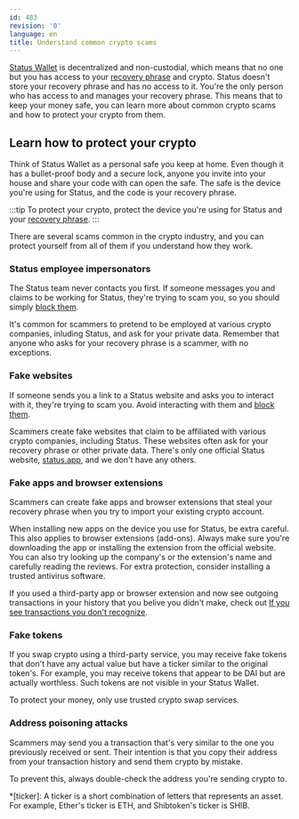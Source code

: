 ```yaml
---
id: 483
revision: '0'
language: en
title: Understand common crypto scams
---
```


[Status Wallet](./status-wallet-your-quick-start-guide) is decentralized and non-custodial, which means that no one but you has access to your [recovery phrase](../your-profile-and-preferences/understand-your-status-keys-and-recovery-phrase) and crypto. Status doesn't store your recovery phrase and has no access to it. You're the only person who has access to and manages your recovery phrase. This means that to keep your money safe, you can learn more about common crypto scams and how to protect your crypto from them.

## Learn how to protect your crypto

Think of Status Wallet as a personal safe you keep at home. Even though it has a bullet-proof body and a secure lock, anyone you invite into your house and share your code with can open the safe. The safe is the device you're using for Status, and the code is your recovery phrase.

:::tip
To protect your crypto, protect the device you're using for Status and your [recovery phrase](../your-profile-and-preferences/understand-your-status-keys-and-recovery-phrase).
:::

There are several scams common in the crypto industry, and you can protect yourself from all of them if you understand how they work.

### Status employee impersonators

The Status team never contacts you first. If someone messages you and claims to be working for Status, they're trying to scam you, so you should simply [block them](../your-profile-and-preferences/block-or-unblock-someone-in-status).

It's common for scammers to pretend to be employed at various crypto companies, inluding Status, and ask for your private data. Remember that anyone who asks for your recovery phrase is a scammer, with no exceptions.

### Fake websites

If someone sends you a link to a Status website and asks you to interact with it, they're trying to scam you. Avoid interacting with them and [block them](../your-profile-and-preferences/block-or-unblock-someone-in-status).

Scammers create fake websites that claim to be affiliated with various crypto companies, including Status. These websites often ask for your recovery phrase or other private data. There's only one official Status website, [status.app](https://status.im), and we don't have any others.

### Fake apps and browser extensions

Scammers can create fake apps and browser extensions that steal your recovery phrase when you try to import your existing crypto account.

When installing new apps on the device you use for Status, be extra careful. This also applies to browser extensions (add-ons). Always make sure you're downloading the app or installing the extension from the official website. You can also try looking up the company's or the extension's name and carefully reading the reviews. For extra protection, consider installing a trusted antivirus software.

If you used a third-party app or browser extension and now see outgoing transactions in your history that you belive you didn't make, check out [If you see transactions you don't recognize](./handle-transactions-you-don-t-recognize).

### Fake tokens

If you swap crypto using a third-party service, you may receive fake tokens that don't have any actual value but have a ticker similar to the original token's. For example, you may receive tokens that appear to be DAI but are actually worthless. Such tokens are not visible in your Status Wallet.

To protect your money, only use trusted crypto swap services.

### Address poisoning attacks

Scammers may send you a transaction that's very similar to the one you previously received or sent. Their intention is that you copy their address from your transaction history and send them crypto by mistake.

To prevent this, always double-check the address you're sending crypto to.

\*[ticker]: A ticker is a short combination of letters that represents an asset. For example, Ether's ticker is ETH, and Shibtoken's ticker is SHIB.
